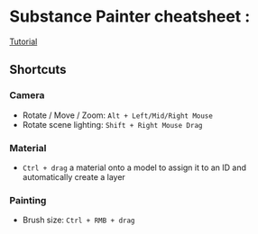 # Substance Painter cheatsheet :

[Tutorial](https://www.youtube.com/watch?v=_j27AS0VQOw&list=PLB0wXHrWAmCwnqWfKdGEmbtSKN2EzvLrY&index=5)

## Shortcuts

### Camera
* Rotate / Move / Zoom: `Alt + Left/Mid/Right Mouse`
* Rotate scene lighting: `Shift + Right Mouse Drag`

### Material
* `Ctrl + drag` a material onto a model to assign it to an ID and automatically create a layer

### Painting
* Brush size: `Ctrl + RMB + drag`